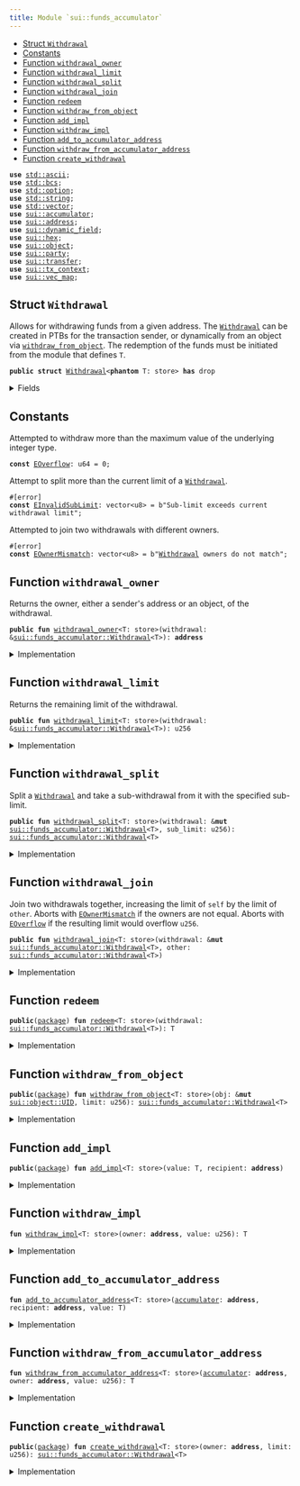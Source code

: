 ```yaml
---
title: Module `sui::funds_accumulator`
---
```




-  [Struct `Withdrawal`](#sui_funds_accumulator_Withdrawal)
-  [Constants](#@Constants_0)
-  [Function `withdrawal_owner`](#sui_funds_accumulator_withdrawal_owner)
-  [Function `withdrawal_limit`](#sui_funds_accumulator_withdrawal_limit)
-  [Function `withdrawal_split`](#sui_funds_accumulator_withdrawal_split)
-  [Function `withdrawal_join`](#sui_funds_accumulator_withdrawal_join)
-  [Function `redeem`](#sui_funds_accumulator_redeem)
-  [Function `withdraw_from_object`](#sui_funds_accumulator_withdraw_from_object)
-  [Function `add_impl`](#sui_funds_accumulator_add_impl)
-  [Function `withdraw_impl`](#sui_funds_accumulator_withdraw_impl)
-  [Function `add_to_accumulator_address`](#sui_funds_accumulator_add_to_accumulator_address)
-  [Function `withdraw_from_accumulator_address`](#sui_funds_accumulator_withdraw_from_accumulator_address)
-  [Function `create_withdrawal`](#sui_funds_accumulator_create_withdrawal)


<pre><code><b>use</b> <a href="../std/ascii.md#std_ascii">std::ascii</a>;
<b>use</b> <a href="../std/bcs.md#std_bcs">std::bcs</a>;
<b>use</b> <a href="../std/option.md#std_option">std::option</a>;
<b>use</b> <a href="../std/string.md#std_string">std::string</a>;
<b>use</b> <a href="../std/vector.md#std_vector">std::vector</a>;
<b>use</b> <a href="../sui/accumulator.md#sui_accumulator">sui::accumulator</a>;
<b>use</b> <a href="../sui/address.md#sui_address">sui::address</a>;
<b>use</b> <a href="../sui/dynamic_field.md#sui_dynamic_field">sui::dynamic_field</a>;
<b>use</b> <a href="../sui/hex.md#sui_hex">sui::hex</a>;
<b>use</b> <a href="../sui/object.md#sui_object">sui::object</a>;
<b>use</b> <a href="../sui/party.md#sui_party">sui::party</a>;
<b>use</b> <a href="../sui/transfer.md#sui_transfer">sui::transfer</a>;
<b>use</b> <a href="../sui/tx_context.md#sui_tx_context">sui::tx_context</a>;
<b>use</b> <a href="../sui/vec_map.md#sui_vec_map">sui::vec_map</a>;
</code></pre>



<a name="sui_funds_accumulator_Withdrawal"></a>

## Struct `Withdrawal`

Allows for withdrawing funds from a given address. The <code><a href="../sui/funds_accumulator.md#sui_funds_accumulator_Withdrawal">Withdrawal</a></code> can be created in PTBs for
the transaction sender, or dynamically from an object via <code><a href="../sui/funds_accumulator.md#sui_funds_accumulator_withdraw_from_object">withdraw_from_object</a></code>.
The redemption of the funds must be initiated from the module that defines <code>T</code>.


<pre><code><b>public</b> <b>struct</b> <a href="../sui/funds_accumulator.md#sui_funds_accumulator_Withdrawal">Withdrawal</a>&lt;<b>phantom</b> T: store&gt; <b>has</b> drop
</code></pre>



<details>
<summary>Fields</summary>


<dl>
<dt>
<code>owner: <b>address</b></code>
</dt>
<dd>
 The owner of the funds, either an object or a transaction sender
</dd>
<dt>
<code>limit: u256</code>
</dt>
<dd>
 At signing we check the limit <= balance when taking this as a call arg.
 If this was generated from an object, we cannot check this until redemption.
</dd>
</dl>


</details>

<a name="@Constants_0"></a>

## Constants


<a name="sui_funds_accumulator_EOverflow"></a>

Attempted to withdraw more than the maximum value of the underlying integer type.


<pre><code><b>const</b> <a href="../sui/funds_accumulator.md#sui_funds_accumulator_EOverflow">EOverflow</a>: u64 = 0;
</code></pre>



<a name="sui_funds_accumulator_EInvalidSubLimit"></a>

Attempt to split more than the current limit of a <code><a href="../sui/funds_accumulator.md#sui_funds_accumulator_Withdrawal">Withdrawal</a></code>.


<pre><code>#[error]
<b>const</b> <a href="../sui/funds_accumulator.md#sui_funds_accumulator_EInvalidSubLimit">EInvalidSubLimit</a>: vector&lt;u8&gt; = b"Sub-limit exceeds current withdrawal limit";
</code></pre>



<a name="sui_funds_accumulator_EOwnerMismatch"></a>

Attempted to join two withdrawals with different owners.


<pre><code>#[error]
<b>const</b> <a href="../sui/funds_accumulator.md#sui_funds_accumulator_EOwnerMismatch">EOwnerMismatch</a>: vector&lt;u8&gt; = b"<a href="../sui/funds_accumulator.md#sui_funds_accumulator_Withdrawal">Withdrawal</a> owners do not match";
</code></pre>



<a name="sui_funds_accumulator_withdrawal_owner"></a>

## Function `withdrawal_owner`

Returns the owner, either a sender's address or an object, of the withdrawal.


<pre><code><b>public</b> <b>fun</b> <a href="../sui/funds_accumulator.md#sui_funds_accumulator_withdrawal_owner">withdrawal_owner</a>&lt;T: store&gt;(withdrawal: &<a href="../sui/funds_accumulator.md#sui_funds_accumulator_Withdrawal">sui::funds_accumulator::Withdrawal</a>&lt;T&gt;): <b>address</b>
</code></pre>



<details>
<summary>Implementation</summary>


<pre><code><b>public</b> <b>fun</b> <a href="../sui/funds_accumulator.md#sui_funds_accumulator_withdrawal_owner">withdrawal_owner</a>&lt;T: store&gt;(withdrawal: &<a href="../sui/funds_accumulator.md#sui_funds_accumulator_Withdrawal">Withdrawal</a>&lt;T&gt;): <b>address</b> {
    withdrawal.owner
}
</code></pre>



</details>

<a name="sui_funds_accumulator_withdrawal_limit"></a>

## Function `withdrawal_limit`

Returns the remaining limit of the withdrawal.


<pre><code><b>public</b> <b>fun</b> <a href="../sui/funds_accumulator.md#sui_funds_accumulator_withdrawal_limit">withdrawal_limit</a>&lt;T: store&gt;(withdrawal: &<a href="../sui/funds_accumulator.md#sui_funds_accumulator_Withdrawal">sui::funds_accumulator::Withdrawal</a>&lt;T&gt;): u256
</code></pre>



<details>
<summary>Implementation</summary>


<pre><code><b>public</b> <b>fun</b> <a href="../sui/funds_accumulator.md#sui_funds_accumulator_withdrawal_limit">withdrawal_limit</a>&lt;T: store&gt;(withdrawal: &<a href="../sui/funds_accumulator.md#sui_funds_accumulator_Withdrawal">Withdrawal</a>&lt;T&gt;): u256 {
    withdrawal.limit
}
</code></pre>



</details>

<a name="sui_funds_accumulator_withdrawal_split"></a>

## Function `withdrawal_split`

Split a <code><a href="../sui/funds_accumulator.md#sui_funds_accumulator_Withdrawal">Withdrawal</a></code> and take a sub-withdrawal from it with the specified sub-limit.


<pre><code><b>public</b> <b>fun</b> <a href="../sui/funds_accumulator.md#sui_funds_accumulator_withdrawal_split">withdrawal_split</a>&lt;T: store&gt;(withdrawal: &<b>mut</b> <a href="../sui/funds_accumulator.md#sui_funds_accumulator_Withdrawal">sui::funds_accumulator::Withdrawal</a>&lt;T&gt;, sub_limit: u256): <a href="../sui/funds_accumulator.md#sui_funds_accumulator_Withdrawal">sui::funds_accumulator::Withdrawal</a>&lt;T&gt;
</code></pre>



<details>
<summary>Implementation</summary>


<pre><code><b>public</b> <b>fun</b> <a href="../sui/funds_accumulator.md#sui_funds_accumulator_withdrawal_split">withdrawal_split</a>&lt;T: store&gt;(withdrawal: &<b>mut</b> <a href="../sui/funds_accumulator.md#sui_funds_accumulator_Withdrawal">Withdrawal</a>&lt;T&gt;, sub_limit: u256): <a href="../sui/funds_accumulator.md#sui_funds_accumulator_Withdrawal">Withdrawal</a>&lt;T&gt; {
    <b>assert</b>!(withdrawal.limit &gt;= sub_limit, <a href="../sui/funds_accumulator.md#sui_funds_accumulator_EInvalidSubLimit">EInvalidSubLimit</a>);
    withdrawal.limit = withdrawal.limit - sub_limit;
    <a href="../sui/funds_accumulator.md#sui_funds_accumulator_Withdrawal">Withdrawal</a> { owner: withdrawal.owner, limit: sub_limit }
}
</code></pre>



</details>

<a name="sui_funds_accumulator_withdrawal_join"></a>

## Function `withdrawal_join`

Join two withdrawals together, increasing the limit of <code>self</code> by the limit of <code>other</code>.
Aborts with <code><a href="../sui/funds_accumulator.md#sui_funds_accumulator_EOwnerMismatch">EOwnerMismatch</a></code> if the owners are not equal.
Aborts with <code><a href="../sui/funds_accumulator.md#sui_funds_accumulator_EOverflow">EOverflow</a></code> if the resulting limit would overflow <code>u256</code>.


<pre><code><b>public</b> <b>fun</b> <a href="../sui/funds_accumulator.md#sui_funds_accumulator_withdrawal_join">withdrawal_join</a>&lt;T: store&gt;(withdrawal: &<b>mut</b> <a href="../sui/funds_accumulator.md#sui_funds_accumulator_Withdrawal">sui::funds_accumulator::Withdrawal</a>&lt;T&gt;, other: <a href="../sui/funds_accumulator.md#sui_funds_accumulator_Withdrawal">sui::funds_accumulator::Withdrawal</a>&lt;T&gt;)
</code></pre>



<details>
<summary>Implementation</summary>


<pre><code><b>public</b> <b>fun</b> <a href="../sui/funds_accumulator.md#sui_funds_accumulator_withdrawal_join">withdrawal_join</a>&lt;T: store&gt;(withdrawal: &<b>mut</b> <a href="../sui/funds_accumulator.md#sui_funds_accumulator_Withdrawal">Withdrawal</a>&lt;T&gt;, other: <a href="../sui/funds_accumulator.md#sui_funds_accumulator_Withdrawal">Withdrawal</a>&lt;T&gt;) {
    <b>assert</b>!(withdrawal.owner == other.owner, <a href="../sui/funds_accumulator.md#sui_funds_accumulator_EOwnerMismatch">EOwnerMismatch</a>);
    <b>assert</b>!(<a href="../std/u256.md#std_u256_max_value">std::u256::max_value</a>!() - withdrawal.limit &gt;= other.limit, <a href="../sui/funds_accumulator.md#sui_funds_accumulator_EOverflow">EOverflow</a>);
    withdrawal.limit = withdrawal.limit + other.limit;
}
</code></pre>



</details>

<a name="sui_funds_accumulator_redeem"></a>

## Function `redeem`



<pre><code><b>public</b>(<a href="../sui/package.md#sui_package">package</a>) <b>fun</b> <a href="../sui/funds_accumulator.md#sui_funds_accumulator_redeem">redeem</a>&lt;T: store&gt;(withdrawal: <a href="../sui/funds_accumulator.md#sui_funds_accumulator_Withdrawal">sui::funds_accumulator::Withdrawal</a>&lt;T&gt;): T
</code></pre>



<details>
<summary>Implementation</summary>


<pre><code><b>public</b>(<a href="../sui/package.md#sui_package">package</a>) <b>fun</b> <a href="../sui/funds_accumulator.md#sui_funds_accumulator_redeem">redeem</a>&lt;/* internal */ T: store&gt;(withdrawal: <a href="../sui/funds_accumulator.md#sui_funds_accumulator_Withdrawal">Withdrawal</a>&lt;T&gt;): T {
    <b>let</b> <a href="../sui/funds_accumulator.md#sui_funds_accumulator_Withdrawal">Withdrawal</a> { owner, limit: value } = withdrawal;
    <a href="../sui/funds_accumulator.md#sui_funds_accumulator_withdraw_impl">withdraw_impl</a>(owner, value)
}
</code></pre>



</details>

<a name="sui_funds_accumulator_withdraw_from_object"></a>

## Function `withdraw_from_object`



<pre><code><b>public</b>(<a href="../sui/package.md#sui_package">package</a>) <b>fun</b> <a href="../sui/funds_accumulator.md#sui_funds_accumulator_withdraw_from_object">withdraw_from_object</a>&lt;T: store&gt;(obj: &<b>mut</b> <a href="../sui/object.md#sui_object_UID">sui::object::UID</a>, limit: u256): <a href="../sui/funds_accumulator.md#sui_funds_accumulator_Withdrawal">sui::funds_accumulator::Withdrawal</a>&lt;T&gt;
</code></pre>



<details>
<summary>Implementation</summary>


<pre><code><b>public</b>(<a href="../sui/package.md#sui_package">package</a>) <b>fun</b> <a href="../sui/funds_accumulator.md#sui_funds_accumulator_withdraw_from_object">withdraw_from_object</a>&lt;T: store&gt;(obj: &<b>mut</b> UID, limit: u256): <a href="../sui/funds_accumulator.md#sui_funds_accumulator_Withdrawal">Withdrawal</a>&lt;T&gt; {
    <b>let</b> owner = obj.to_address();
    <a href="../sui/funds_accumulator.md#sui_funds_accumulator_Withdrawal">Withdrawal</a> { owner, limit }
}
</code></pre>



</details>

<a name="sui_funds_accumulator_add_impl"></a>

## Function `add_impl`



<pre><code><b>public</b>(<a href="../sui/package.md#sui_package">package</a>) <b>fun</b> <a href="../sui/funds_accumulator.md#sui_funds_accumulator_add_impl">add_impl</a>&lt;T: store&gt;(value: T, recipient: <b>address</b>)
</code></pre>



<details>
<summary>Implementation</summary>


<pre><code><b>public</b>(<a href="../sui/package.md#sui_package">package</a>) <b>fun</b> <a href="../sui/funds_accumulator.md#sui_funds_accumulator_add_impl">add_impl</a>&lt;T: store&gt;(value: T, recipient: <b>address</b>) {
    <b>let</b> <a href="../sui/accumulator.md#sui_accumulator">accumulator</a> = <a href="../sui/accumulator.md#sui_accumulator_accumulator_address">sui::accumulator::accumulator_address</a>&lt;T&gt;(recipient);
    <a href="../sui/funds_accumulator.md#sui_funds_accumulator_add_to_accumulator_address">add_to_accumulator_address</a>&lt;T&gt;(<a href="../sui/accumulator.md#sui_accumulator">accumulator</a>, recipient, value)
}
</code></pre>



</details>

<a name="sui_funds_accumulator_withdraw_impl"></a>

## Function `withdraw_impl`



<pre><code><b>fun</b> <a href="../sui/funds_accumulator.md#sui_funds_accumulator_withdraw_impl">withdraw_impl</a>&lt;T: store&gt;(owner: <b>address</b>, value: u256): T
</code></pre>



<details>
<summary>Implementation</summary>


<pre><code><b>fun</b> <a href="../sui/funds_accumulator.md#sui_funds_accumulator_withdraw_impl">withdraw_impl</a>&lt;T: store&gt;(owner: <b>address</b>, value: u256): T {
    <b>let</b> <a href="../sui/accumulator.md#sui_accumulator">accumulator</a> = <a href="../sui/accumulator.md#sui_accumulator_accumulator_address">sui::accumulator::accumulator_address</a>&lt;T&gt;(owner);
    <a href="../sui/funds_accumulator.md#sui_funds_accumulator_withdraw_from_accumulator_address">withdraw_from_accumulator_address</a>&lt;T&gt;(<a href="../sui/accumulator.md#sui_accumulator">accumulator</a>, owner, value)
}
</code></pre>



</details>

<a name="sui_funds_accumulator_add_to_accumulator_address"></a>

## Function `add_to_accumulator_address`



<pre><code><b>fun</b> <a href="../sui/funds_accumulator.md#sui_funds_accumulator_add_to_accumulator_address">add_to_accumulator_address</a>&lt;T: store&gt;(<a href="../sui/accumulator.md#sui_accumulator">accumulator</a>: <b>address</b>, recipient: <b>address</b>, value: T)
</code></pre>



<details>
<summary>Implementation</summary>


<pre><code><b>native</b> <b>fun</b> <a href="../sui/funds_accumulator.md#sui_funds_accumulator_add_to_accumulator_address">add_to_accumulator_address</a>&lt;T: store&gt;(<a href="../sui/accumulator.md#sui_accumulator">accumulator</a>: <b>address</b>, recipient: <b>address</b>, value: T);
</code></pre>



</details>

<a name="sui_funds_accumulator_withdraw_from_accumulator_address"></a>

## Function `withdraw_from_accumulator_address`



<pre><code><b>fun</b> <a href="../sui/funds_accumulator.md#sui_funds_accumulator_withdraw_from_accumulator_address">withdraw_from_accumulator_address</a>&lt;T: store&gt;(<a href="../sui/accumulator.md#sui_accumulator">accumulator</a>: <b>address</b>, owner: <b>address</b>, value: u256): T
</code></pre>



<details>
<summary>Implementation</summary>


<pre><code><b>native</b> <b>fun</b> <a href="../sui/funds_accumulator.md#sui_funds_accumulator_withdraw_from_accumulator_address">withdraw_from_accumulator_address</a>&lt;T: store&gt;(
    <a href="../sui/accumulator.md#sui_accumulator">accumulator</a>: <b>address</b>,
    owner: <b>address</b>,
    value: u256,
): T;
</code></pre>



</details>

<a name="sui_funds_accumulator_create_withdrawal"></a>

## Function `create_withdrawal`



<pre><code><b>public</b>(<a href="../sui/package.md#sui_package">package</a>) <b>fun</b> <a href="../sui/funds_accumulator.md#sui_funds_accumulator_create_withdrawal">create_withdrawal</a>&lt;T: store&gt;(owner: <b>address</b>, limit: u256): <a href="../sui/funds_accumulator.md#sui_funds_accumulator_Withdrawal">sui::funds_accumulator::Withdrawal</a>&lt;T&gt;
</code></pre>



<details>
<summary>Implementation</summary>


<pre><code><b>public</b>(<a href="../sui/package.md#sui_package">package</a>) <b>fun</b> <a href="../sui/funds_accumulator.md#sui_funds_accumulator_create_withdrawal">create_withdrawal</a>&lt;T: store&gt;(owner: <b>address</b>, limit: u256): <a href="../sui/funds_accumulator.md#sui_funds_accumulator_Withdrawal">Withdrawal</a>&lt;T&gt; {
    <a href="../sui/funds_accumulator.md#sui_funds_accumulator_Withdrawal">Withdrawal</a> { owner, limit }
}
</code></pre>



</details>
